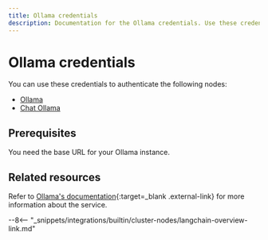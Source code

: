 ```yaml
---
title: Ollama credentials
description: Documentation for the Ollama credentials. Use these credentials to authenticate Ollama in n8n, a workflow automation platform.
---
```


# Ollama credentials

You can use these credentials to authenticate the following nodes:

* [Ollama](/integrations/builtin/cluster-nodes/sub-nodes/n8n-nodes-langchain.lmollama/)
* [Chat Ollama](/integrations/builtin/cluster-nodes/sub-nodes/n8n-nodes-langchain.lmchatollama/)

## Prerequisites

You need the base URL for your Ollama instance.

## Related resources

Refer to [Ollama's documentation](https://github.com/jmorganca/ollama/blob/main/docs/api.md){:target=_blank .external-link} for more information about the service.

--8<-- "_snippets/integrations/builtin/cluster-nodes/langchain-overview-link.md"
